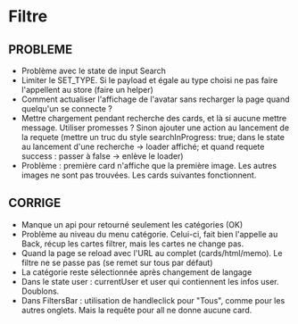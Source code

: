# Filtre

## PROBLEME
- Problème avec le state de input Search
- Limiter le SET_TYPE. Si le payload et égale au type choisi ne pas faire l'appellent au store (faire un helper)
- Comment actualiser l'affichage de l'avatar sans recharger la page quand quelqu'un se connecte ?
- Mettre chargement pendant recherche des cards, et là si aucune mettre message. Utiliser promesses ? Sinon ajouter une action au lancement de la requete (mettre un truc du style searchInProgress: true; dans le state au lancement d'une recherche -> loader affiché; et quand requete success : passer à false -> enlève le loader)
- Problème : première card n'affiche que la première image. Les autres images ne sont pas trouvées. Les cards suivantes fonctionnent.

## CORRIGE
- Manque un api pour retourné seulement les catégories (OK)
- Problème au niveau du menu catégorie. Celui-ci, fait bien l'appelle au Back, récup les cartes filtrer, mais les cartes ne change pas.
- Quand la page se reload avec l'URL au complet (cards/html/memo). Le filtre ne se passe pas (se remet sur tous par défaut)
- La catégorie reste sélectionnée après changement de langage
- Dans le state user : currentUser et user qui contiennent les infos user. Doublons.
- Dans FiltersBar : utilisation de handleclick pour "Tous", comme pour les autres onglets. Mais la requête pour all ne donne aucune card.
